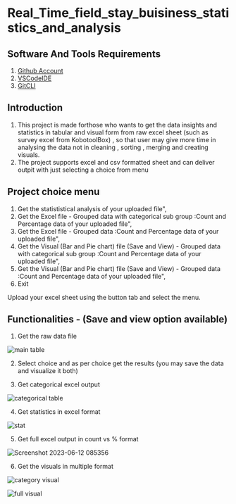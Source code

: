 # Real_Time_field_stay_buisiness_statistics_and_analysis

## Software And Tools Requirements

1. [Github Account](https://github.com)
3. [VSCodeIDE](https://code.visualstudio.com/)
4. [GitCLI](https://git-scm.com/book/en/v2/Getting-Started-The-Command-Line)

## Introduction

1. This project is made forthose who wants to get the data insights and statistics in tabular and visual form from raw excel sheet (such as survey excel from KobotoolBox) , so that user may give more time in analysing the data not in cleaning , sorting , merging and creating visuals.
2. The project supports excel and csv formatted sheet and can deliver outpit with just selecting a choice from menu

## Project choice menu

1. Get the statististical analysis of your uploaded file",
2. Get the Excel file - Grouped data with categorical sub group :Count and Percentage data of your uploaded file",
3. Get the Excel file - Grouped data :Count and Percentage data of your uploaded file",
4. Get the Visual (Bar and Pie chart) file (Save and View) - Grouped data with categorical sub group :Count and Percentage data of your uploaded file",
5. Get the Visual (Bar and Pie chart) file (Save and View) - Grouped data :Count and Percentage data of your uploaded file",
0. Exit

Upload your excel sheet using the button tab and select the menu.

## Functionalities - (Save and view option available)

1. Get the raw data file

![main table](https://github.com/Akash16511/Real_Time_field_stay_buisiness_statistics_and_analysis/assets/86300718/6fa1d4ed-8181-4f30-96be-3fb33ddbc033)

2. Select choice and as per choice get the results (you may save the data and visualize it both)

3. Get categorical excel output

![categorical table](https://github.com/Akash16511/Real_Time_field_stay_buisiness_statistics_and_analysis/assets/86300718/ff321d3f-95e3-4bb6-b336-b54a1f958bb5)

4. Get statistics in excel format

![stat](https://github.com/Akash16511/Real_Time_field_stay_buisiness_statistics_and_analysis/assets/86300718/17860d0e-f255-492d-a4e3-5d0b718dba30)

5. Get full excel output in count vs % format

![Screenshot 2023-06-12 085356](https://github.com/Akash16511/Real_Time_field_stay_buisiness_statistics_and_analysis/assets/86300718/f940227e-c9c5-4403-abf3-b6a7173d4473)

6. Get the visuals in multiple format

![category visual](https://github.com/Akash16511/Real_Time_field_stay_buisiness_statistics_and_analysis/assets/86300718/ea2f7b04-1397-405d-a7e6-12223e7dc376)

![full visual](https://github.com/Akash16511/Real_Time_field_stay_buisiness_statistics_and_analysis/assets/86300718/7abb0e57-eb4c-48be-8b99-63b59f394c99)




